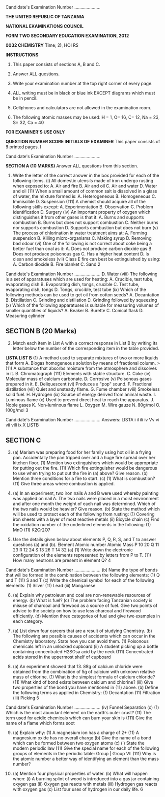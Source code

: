 Candidate's Examination Number .....................

**THE UNITED REPUBLIC OF TANZANIA**

**NATIONAL EKAMINATIONS COUNCIL**

**FORM TWO SECONDARY EDUCATION EXAMINATION, 2012**

**0032 CHEMISTRY**
Time; 2), HOI RS

**INSTRUCTIONS**

1. This paper consists of sections A, B and C.

2. Answer ALL questions.

3. Write your examination number at the top right corner of every page.

4. ALL writing must be in black or blue ink EXCEPT diagrams which must be in pencil.

5. Cellphones and calculators are not allowed in the examination room.

6. The following atomic masses may be used: H = 1, O= 16, C= 12, Na = 23, S= 32, Ca = 40

**FOR EXAMINER'S USE ONLY**

**QUESTION NUMBER SCORE INITIALS OF EXAMINER**
This paper consists of 8 printed pages.
l

Candidate's Examination Number .....................

**SECTION A (10 MARKS)**
Answer ALL questions from this section.

1. Write the letter of the correct answer in the box provided for each of the following items.
(i) All domestic utensils made of iron undergo rusting when exposed to:
A. Air and fire
B. Air and oil
C. Air and water
D. Water and oil
(11) When a small amount of common salt is dissolved in a glass of water, the mixture formed is:
A. Heterogeneous
B. Homogeneous
C. Immiscible
D. Suspension
(111) A chemist should acquire all of the following skills except:
A. Experimentation
B. Observation
C. Problem identification
D. Surgery
(iv) An important property of oxygen which distinguishes it from other gases is that it:
A. Burns and supports combustion
B. Burns but does not support combustion
C. Neither burns nor supports combustion
D. Supports combustion but does not burn
(v) The process of chlorination in water treatment aims at:
A. Forming suspension
B. Killing micro-organisms
C. Making syrup
D. Removing bad odour
(vi) One of the following is not correct about coke being a better fuel than coal as it:
A. Does not produce carbon dioxide gas
B. Does not produce poisonous gas
C. Has a higher heat content
D. Is clean and smokeless
(vii) Class E fire can best be extinguished by using:
A. Carbon dioxide
B. Fire blanket
C. Sand
2

Candidate's Examination Number .....................
D. Water
(viii) The following is a set of apparatuses which are used for heating:
A. Crucible, test tube, evaporating dish
B. Evaporating dish, tongs, crucible
C. Test tube, evaporating dish, tongs
D. Tongs, crucible, test tube
(ix) Which of the following methods can be used to get oil from cotton seeds?
A. Decantation
B. Distillation
C. Grinding and distillation
D. Grinding followed by squeezing
(x) Which of the following apparatuses is suitable for measuring volumes of smaller quantities of liquids?
A. Beaker
B. Burette
C. Conical flask
D. Measuring cylinder

## SECTION B (20 Marks)

2. Match each item in List A with a correct response in List B by writing its letter below the number of the corresponding item in the table provided.

**LISTA LIST B**
(1) A method used to separate mixtures of two or more liquids that form
A. Biogas homogeneous solution by means of fractional column. >
(11) A substance that absorbs moisture from the atmosphere and dissolves in it. B. Chromatograph
(111) Elements with stable structure. C. Coke
(iv) Molecular mass of calcium carbonate. D. Corrosive
(v) Poisonous gases prepared in it. E. Deliquescent
(vi) Produces a "pop" sound. F. Fractional distillation
(vii) Quiet and unsteady flame. G. Fume chamber
(viii) Smokeless solid fuel. H. Hydrogen
(ix) Source of energy derived from animal waste. I. Luminous flame
(x) Used to prevent direct heat to reach the apparatus. J. Noble gases
K. Non-luminous flame
L. Oxygen
M. Wire gauze
N. 80g/mol
O. 100g/mol
3

Candidate's Examination Number .....................
Answers:
LISTA i il ili iv Vv vi vii vili ix X
LISTB

## SECTION C

3. (a) Mariam was preparing food for her family using hot oil in a frying pan. Accidentally the pan tripped over and a huge fire spread over her kitchen floor.
(1) Mention two extinguishers which would be appropriate for putting out the fire.
(11) Which fire extinguisher would be dangerous to use when trying to put out the fire in (a)
above? Give reason.
(b) Mention three conditions for a fire to start.
(c) (1) What is combustion?
(11) Give three areas where combustion is applied.

4. (a) In an experiment, two iron nails A and B were used whereby painting was applied on nail A.
The two nails were placed in a moist environment and after one month the weight of each nail was determined. Which of the two nails would be heavier? Give reason.
(b) State the method which will be used to protect each of the following from rusting:
(1) Covering iron sheets with a layer of most reactive metals
(ii) Bicycle chain
(c) Find the oxidation number of the underlined elements in the following:
(1) MnO
(11) K2Cr2O7

5. Use the details given below about elements P, Q, R, S, and T to answer questions (a) and (b).
Element Atomic number Atomic Mass
P 10 20
Q 11 23
R 12 24
S 13 26
T 14 32
(a) (1) Write down the electronic configuration of the elements represented by letters from P to T.
(11) How many neutrons are present in element Q?
4

Candidate's Examination Number .....................
(b) Name the type of bonds that will be formed in the combination between the following elements:
(1) Q and T
(11) S and T
(c) Write the chemical symbol for each of the following elements:
(1) Silver
(11) Lead
(iii) Manganese

6. (a) Explain why petroleum and coal are non-renewable resources of energy.
(b) What is fuel?
(c) The problem facing Tanzanian society is misuse of charcoal and firewood as a source of fuel.
Give two points of advice to the society on how to use less charcoal and firewood efficiently.
(d) Mention three categories of fuel and give two examples in each category.

7. (a) List down four careers that are a result of studying Chemistry.
(b) The following are possible causes of accidents which can occur in the Chemistry laboratory.
State how you can avoid them.
(1) Poisonous chemicals left in an unlocked cupboard
(ii) A student picking up a bottle containing concentrated H2SOsa acid by the neck
(111) Concentrated acids stored in the uppermost shelf of cupboard

8. (a) An experiment showed that 13. 88g of calcium chloride were obtained from the combination of
5g of calcium with unknown relative mass of chlorine.
(1) What is the simplest formula of calcium chloride?
(11) What kind of bond exists between calcium and chlorine?
(iii) Give two properties of the bond you have mentioned in (11) above.
(b) Define the following terms as applied in Chemistry:
(1) Decantation
(11) Filtration
(iii) Picking
5

Candidate's Examination Number .....................
(iv) Funnel Separation
(c) (1) Which is the most abundant element on the earth’s outer crust?
(11) The term used for acidic chemicals which can burn your skin is
(111) Give the name of a flame which forms soot

9. (a) Explain why:
(1) A magnesium ion has a charge of 2+
(11) A magnesium oxide has no overall charge
(b) Give the name of a bond which can be formed between two oxygen atoms
(c) (i) State the modern periodic law
(11) Give the special name for each of the following groups of elements in the periodic table:
Group |
Group VII
(111) Why is the atomic number a better way of identifying an element than the mass number?

10. (a) Mention four physical properties of water.
(b) What will happen when:
(i) A burning splint of wood is introduced into a gas jar containing oxygen gas
(ii) Oxygen gas reacts with metals
(iii) Hydrogen gas reacts with oxygen gas
(c) List four uses of hydrogen in our daily life.
6